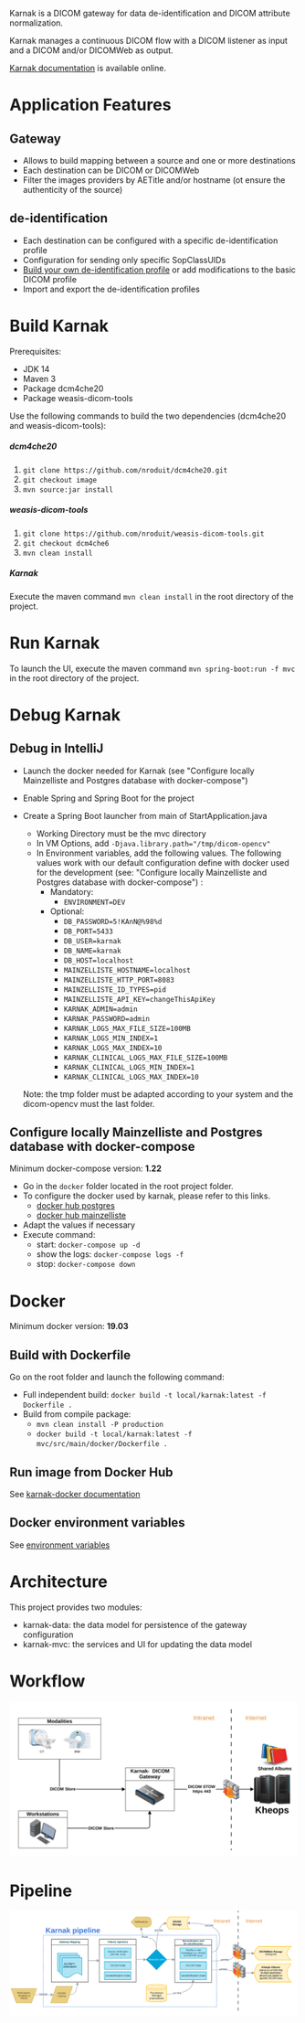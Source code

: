 Karnak is a DICOM gateway for data de-identification and DICOM attribute normalization.

Karnak manages a continuous DICOM flow with a DICOM listener as input and a DICOM and/or DICOMWeb as output.

[Karnak documentation](https://osirix-foundation.github.io/karnak-documentation/) is available online.

# Application Features

## Gateway
- Allows to build mapping between a source and one or more destinations
- Each destination can be DICOM or DICOMWeb
- Filter the images providers by AETitle and/or hostname (ot ensure the authenticity of the source)

## de-identification
- Each destination can be configured with a specific de-identification profile
- Configuration for sending only specific SopClassUIDs
- [Build your own de-identification profile](https://github.com/OsiriX-Foundation/karnak-docker/blob/master/profileExample/README.md) or add modifications to the basic DICOM profile
- Import and export the de-identification profiles

# Build Karnak

Prerequisites:
- JDK 14
- Maven 3
- Package dcm4che20
- Package weasis-dicom-tools

Use the following commands to build the two dependencies (dcm4che20 and weasis-dicom-tools):

##### dcm4che20

1. `git clone https://github.com/nroduit/dcm4che20.git`
1. `git checkout image`
1. `mvn source:jar install`

##### weasis-dicom-tools

1. `git clone https://github.com/nroduit/weasis-dicom-tools.git`
1. `git checkout dcm4che6`
1. `mvn clean install`


##### Karnak

Execute the maven command `mvn clean install` in the root directory of the project.

# Run Karnak

To launch the UI, execute the maven command `mvn spring-boot:run -f mvc` in the root directory of the project.

# Debug Karnak

## Debug in IntelliJ

 - Launch the docker needed for Karnak (see "Configure locally Mainzelliste and Postgres database with docker-compose")
 - Enable Spring and Spring Boot for the project
 - Create a Spring Boot launcher from main of StartApplication.java
    - Working Directory must be the mvc directory
    - In VM Options, add `-Djava.library.path="/tmp/dicom-opencv"`
    - In Environment variables, add the following values. 
    The following values work with our default configuration define with docker used for the development (see: "Configure locally Mainzelliste and Postgres database with docker-compose") :
      - Mandatory:
        - `ENVIRONMENT=DEV`
      - Optional:    
        - `DB_PASSWORD=5!KAnN@%98%d`
        - `DB_PORT=5433`
        - `DB_USER=karnak`
        - `DB_NAME=karnak`
        - `DB_HOST=localhost`
        - `MAINZELLISTE_HOSTNAME=localhost`
        - `MAINZELLISTE_HTTP_PORT=8083`
        - `MAINZELLISTE_ID_TYPES=pid`
        - `MAINZELLISTE_API_KEY=changeThisApiKey`
        - `KARNAK_ADMIN=admin`
        - `KARNAK_PASSWORD=admin`
        - `KARNAK_LOGS_MAX_FILE_SIZE=100MB`
        - `KARNAK_LOGS_MIN_INDEX=1`
        - `KARNAK_LOGS_MAX_INDEX=10`
        - `KARNAK_CLINICAL_LOGS_MAX_FILE_SIZE=100MB`
        - `KARNAK_CLINICAL_LOGS_MIN_INDEX=1`
        - `KARNAK_CLINICAL_LOGS_MAX_INDEX=10`
   

    Note: the tmp folder must be adapted according to your system and the dicom-opencv must the last folder.
<!--
## Debug in Eclipse - obsolete

 - Configure locally mainzelliste and Postgres database (see below)
 - From Eclipse Marketplace: install the latest Spring Tools
 - Create a Spring Boot App launcher from main of SartApplication.java
    - Copy the KARNAK environment variables in docker/.env and paste into the Environment tab of the launcher    
    - In the Arguments tab of the launcher, add in VM arguments: `-Djava.library.path="/tmp/dicom-opencv"`    
    Note: the tmp folder must be adapted according to your system and the dicom-opencv must the last folder.
-->
## Configure locally Mainzelliste and Postgres database with docker-compose

Minimum docker-compose version: **1.22**

- Go in the `docker` folder located in the root project folder.
- To configure the docker used by karnak, please refer to this links.
    - [docker hub postgres](https://hub.docker.com/_/postgres)
    - [docker hub mainzelliste](https://hub.docker.com/r/osirixfoundation/karnak-mainzelliste)
- Adapt the values if necessary
- Execute command:
    - start: `docker-compose up -d`
    - show the logs: `docker-compose logs -f`
    - stop: `docker-compose down`

# Docker

Minimum docker version: **19.03**

## Build with Dockerfile

Go on the root folder and launch the following command:

* Full independent build: `docker build -t local/karnak:latest -f Dockerfile .`
* Build from compile package:
  * `mvn clean install -P production`
  * `docker build -t local/karnak:latest -f mvc/src/main/docker/Dockerfile .`
  
## Run image from Docker Hub

See [karnak-docker documentation](https://github.com/OsiriX-Foundation/karnak-docker)

## Docker environment variables

See [environment variables](https://github.com/OsiriX-Foundation/karnak-docker#environment-variables)

# Architecture

This project provides two modules:
 - karnak-data: the data model for persistence of the gateway configuration 
 - karnak-mvc: the services and UI for updating the data model

# Workflow

![Workflow](doc/karnak-workflow.svg)

# Pipeline

![Workflow](doc/karnak-pipeline.svg)
